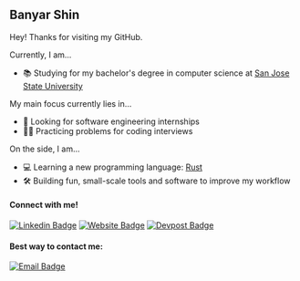 ## **Banyar Shin**

Hey! Thanks for visiting my GitHub.

Currently, I am...
- 📚 Studying for my bachelor's degree in computer science at [San Jose State University](https://www.sjsu.edu/)

My main focus currently lies in...
- 💼 Looking for software engineering internships
- 🧑‍💻 Practicing problems for coding interviews

On the side, I am...
- 💻 Learning a new programming language: [Rust](https://www.rust-lang.org/)
- 🛠️ Building fun, small-scale tools and software to improve my workflow

#### Connect with me!
[![Linkedin Badge](https://img.shields.io/badge/LinkedIn-0077B5?style=for-the-badge&logo=linkedin&logoColor=white)](https://www.linkedin.com/in/banyar-shin/)
[![Website Badge](https://img.shields.io/badge/website-000000?style=for-the-badge&logo=About.me&logoColor=white)](https://banyar.dev)
[![Devpost Badge](https://img.shields.io/badge/Devpost-003E54?style=for-the-badge&logo=Devpost&logoColor=white)](https://www.devpost.com/banyar-shin)

#### Best way to contact me:
[![Email Badge](https://img.shields.io/badge/Gmail-Contact_Me-green?style=flat-square&logo=gmail&logoColor=FFFFFF&labelColor=3A3B3C&color=62F1CD)](mailto:banyar.minshin@gmail.com)
